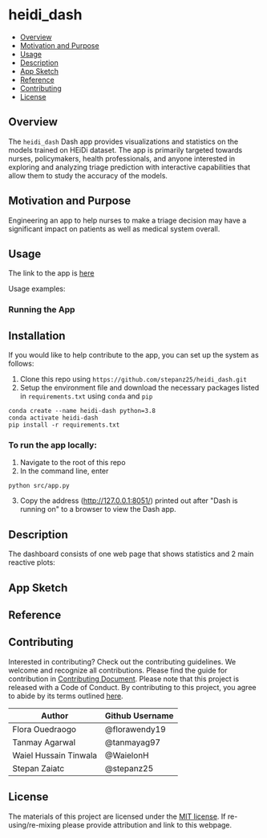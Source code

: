 # heidi_dash

- [Overview](#overview)
- [Motivation and Purpose](#motivation-and-purpose)
- [Usage](#usage)
- [Description](#description)
- [App Sketch](#app-sketch)
- [Reference](#reference)
- [Contributing](#contributing)
- [License](#license)

## Overview

The `heidi_dash` Dash app provides visualizations and statistics on the models trained on HEiDi dataset. The app is
primarily targeted towards nurses, policymakers, health professionals, and anyone interested in exploring and analyzing
triage prediction with interactive capabilities that allow them to study the accuracy of the models.

## Motivation and Purpose

Engineering an app to help nurses to make a triage decision may have a significant impact on patients as well as medical
system overall.

## Usage

The link to the app is [here]()

Usage examples:

### Running the App

## Installation

If you would like to help contribute to the app, you can set up the system as follows:

1. Clone this repo using `https://github.com/stepanz25/heidi_dash.git`
2. Setup the environment file and download the necessary packages listed in `requirements.txt` using `conda`
   and `pip `

```
conda create --name heidi-dash python=3.8
conda activate heidi-dash
pip install -r requirements.txt
```

### To run the app locally:

1. Navigate to the root of this repo
2. In the command line, enter

```
python src/app.py
```

3. Copy the address (http://127.0.0.1:8051/) printed out after "Dash is running on" to a browser to view the Dash app.

## Description

The dashboard consists of one web page that shows statistics and 2 main reactive plots:

## App Sketch

## Reference

## Contributing

Interested in contributing? Check out the contributing guidelines. We welcome and recognize all contributions. Please
find the guide for contribution in [Contributing Document](). Please note that this project is released with a Code of
Conduct. By contributing to this project, you agree to abide by its terms outlined [here]().

| Author                | Github Username |
|-----------------------|-----------------|
| Flora Ouedraogo       | @florawendy19   |
| Tanmay Agarwal        | @tanmayag97     |
| Waiel Hussain Tinwala | @WaielonH       |
| Stepan Zaiatc         | @stepanz25      |

## License

The materials of this project are licensed under the [MIT license](). If re-using/re-mixing please provide attribution
and link to this webpage.